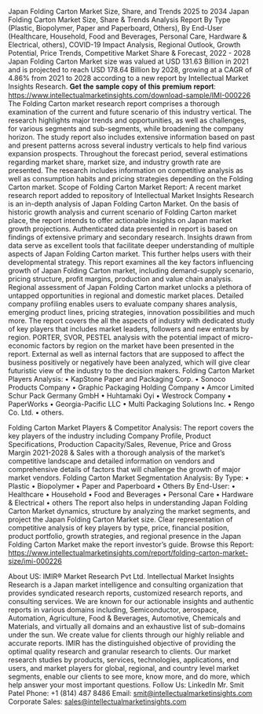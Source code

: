 Japan Folding Carton Market Size, Share, and Trends 2025 to 2034
Japan Folding Carton Market Size, Share & Trends Analysis Report By Type (Plastic, Biopolymer, Paper and Paperboard, Others), By End-User (Healthcare, Household, Food and Beverages, Personal Care, Hardware & Electrical, others), COVID-19 Impact Analysis, Regional Outlook, Growth Potential, Price Trends, Competitive Market Share & Forecast, 2022 - 2028
Japan Folding Carton Market size was valued at USD 131.63 Billion in 2021 and is projected to reach USD 178.64 Billion by 2028, growing at a CAGR of 4.86% from 2021 to 2028 according to a new report by Intellectual Market Insights Research.
𝐆𝐞𝐭 𝐭𝐡𝐞 𝐬𝐚𝐦𝐩𝐥𝐞 𝐜𝐨𝐩𝐲 𝐨𝐟 𝐭𝐡𝐢𝐬 𝐩𝐫𝐞𝐦𝐢𝐮𝐦 𝐫𝐞𝐩𝐨𝐫𝐭: https://www.intellectualmarketinsights.com/download-sample/IMI-000226 
The Folding Carton market research report comprises a thorough examination of the current and future scenario of this industry vertical. The research highlights major trends and opportunities, as well as challenges, for various segments and sub-segments, while broadening the company horizon. The study report also includes extensive information based on past and present patterns across several industry verticals to help find various expansion prospects. Throughout the forecast period, several estimations regarding market share, market size, and industry growth rate are presented. The research includes information on competitive analysis as well as consumption habits and pricing strategies depending on the Folding Carton market.
Scope of Folding Carton Market Report:
A recent market research report added to repository of Intellectual Market Insights Research is an in-depth analysis of Japan Folding Carton Market. On the basis of historic growth analysis and current scenario of Folding Carton market place, the report intends to offer actionable insights on Japan market growth projections. Authenticated data presented in report is based on findings of extensive primary and secondary research. Insights drawn from data serve as excellent tools that facilitate deeper understanding of multiple aspects of Japan Folding Carton market. This further helps users with their developmental strategy.
This report examines all the key factors influencing growth of Japan Folding Carton market, including demand-supply scenario, pricing structure, profit margins, production and value chain analysis. Regional assessment of Japan Folding Carton market unlocks a plethora of untapped opportunities in regional and domestic market places. Detailed company profiling enables users to evaluate company shares analysis, emerging product lines, pricing strategies, innovation possibilities and much more.
The report covers the all the aspects of industry with dedicated study of key players that includes market leaders, followers and new entrants by region. PORTER, SVOR, PESTEL analysis with the potential impact of micro-economic factors by region on the market have been presented in the report. External as well as internal factors that are supposed to affect the business positively or negatively have been analyzed, which will give clear futuristic view of the industry to the decision makers.
Folding Carton Market Players Analysis:
•	KapStone Paper and Packaging Corp.
•	Sonoco Products Company
•	Graphic Packaging Holding Company
•	Amcor Limited Schur Pack Germany GmbH
•	Huhtamaki Oyi
•	Westrock Company
•	PaperWorks
•	Georgia-Pacific LLC
•	Multi Packaging Solutions Inc.
•	Rengo Co. Ltd.
•	others.
 
Folding Carton Market Players & Competitor Analysis: The report covers the key players of the industry including Company Profile, Product Specifications, Production Capacity/Sales, Revenue, Price and Gross Margin 2021-2028 & Sales with a thorough analysis of the market’s competitive landscape and detailed information on vendors and comprehensive details of factors that will challenge the growth of major market vendors.
Folding Carton Market Segmentation Analysis:
By Type:
•	Plastic
•	Biopolymer
•	Paper and Paperboard
•	Others
By End-User:
•	Healthcare
•	Household
•	Food and Beverages
•	Personal Care
•	Hardware & Electrical
•	others
The report also helps in understanding Japan Folding Carton Market dynamics, structure by analyzing the market segments, and project the Japan Folding Carton Market size. Clear representation of competitive analysis of key players by type, price, financial position, product portfolio, growth strategies, and regional presence in the Japan Folding Carton Market make the report investor’s guide.
Browse this Report:  https://www.intellectualmarketinsights.com/report/folding-carton-market-size/imi-000226 

About US:
IMIR® Market Research Pvt Ltd.
Intellectual Market Insights Research is a Japan market intelligence and consulting organization that provides syndicated research reports, customized research reports, and consulting services. We are known for our actionable insights and authentic reports in various domains including, Semiconductor, aerospace, Automation, Agriculture, Food & Beverages, Automotive, Chemicals and Materials, and virtually all domains and an exhaustive list of sub-domains under the sun. We create value for clients through our highly reliable and accurate reports.
IMIR has the distinguished objective of providing the optimal quality research and granular research to clients. Our market research studies by products, services, technologies, applications, end users, and market players for global, regional, and country level market segments, enable our clients to see more, know more, and do more, which help answer your most important questions.
Follow Us: LinkedIn 
Mr. Smit Patel
Phone: +1 (814) 487 8486 
Email: smit@intellectualmarketinsights.com
Corporate Sales: sales@intellectualmarketinsights.com

